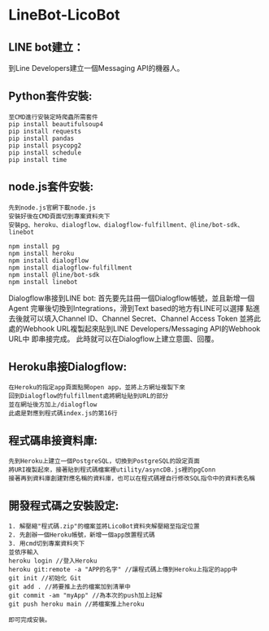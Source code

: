 # LineBot-LicoBot

## LINE bot建立：
到Line Developers建立一個Messaging API的機器人。

## Python套件安裝:
	至CMD進行安裝定時爬蟲所需套件
	pip install beautifulsoup4
	pip install requests
	pip install pandas
	pip install psycopg2
	pip install schedule
	pip install time

## node.js套件安裝:
	先到node.js官網下載node.js
	安裝好後在CMD頁面切到專案資料夾下
	安裝pg、heroku、dialogflow、dialogflow-fulfillment、@line/bot-sdk、linebot

	npm install pg
	npm install heroku
	npm install dialogflow
	npm install dialogflow-fulfillment
	npm install @line/bot-sdk
	npm install linebot

Dialogflow串接到LINE bot:
	首先要先註冊一個Dialogflow帳號，並且新增一個Agent
	完畢後切換到Integrations，滑到Text based的地方有LINE可以選擇
	點進去後就可以填入Channel ID、Channel Secret、Channel Access Token
	並將此處的Webhook URL複製起來貼到LINE Developers/Messaging API的Webhook URL中
	即串接完成。
	此時就可以在Dialogflow上建立意圖、回覆。

## Heroku串接Dialogflow:
	在Heroku的指定app頁面點開open app，並將上方網址複製下來
	回到Dialogflow的fulfillment處將網址貼到URL的部分
	並在網址後方加上/dialogflow
	此處是對應到程式碼index.js的第16行

## 程式碼串接資料庫:
	先到Heroku上建立一個PostgreSQL，切換到PostgreSQL的設定頁面
	將URI複製起來，接著貼到程式碼檔案裡utility/asyncDB.js裡的pgConn
	接著再到資料庫創建對應名稱的資料庫，也可以在程式碼裡自行修改SQL指令中的資料表名稱

## 開發程式碼之安裝設定:
	1. 解壓縮"程式碼.zip"的檔案並將LicoBot資料夾解壓縮至指定位置
	2. 先創辦一個Heroku帳號，新增一個app放置程式碼
	3. 用cmd切到專案資料夾下
	並依序輸入
	heroku login //登入Heroku
	heroku git:remote -a "APP的名字" //讓程式碼上傳到Heroku上指定的app中
	git init //初始化 Git 
	git add . //將要推上去的檔案加到清單中
	git commit -am "myApp" //為本次的push加上註解
	git push heroku main //將檔案推上heroku

	即可完成安裝。
